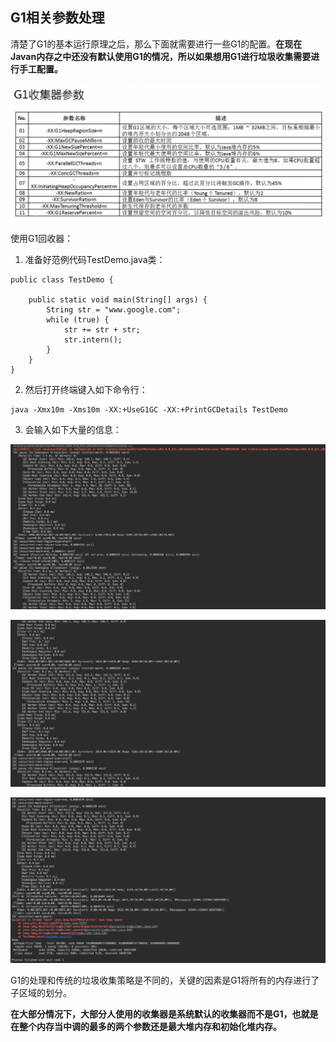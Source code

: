 ## G1相关参数处理

清楚了G1的基本运行原理之后，那么下面就需要进行一些G1的配置。**在现在Javan内存之中还没有默认使用G1的情况，所以如果想用G1进行垃圾收集需要进行手工配置。**

![](/assets/3721517237988_.pic_hd.jpg)

使用G1回收器：

1. 准备好范例代码TestDemo.java类：

``` 
public class TestDemo {

    public static void main(String[] args) {
        String str = "www.google.com";
        while (true) {
            str += str + str;
            str.intern();
        }
    }
}

```

2. 然后打开终端键入如下命令行：

``` 
java -Xmx10m -Xms10m -XX:+UseG1GC -XX:+PrintGCDetails TestDemo

```

3. 会输入如下大量的信息：

![](/assets/3731517238485_.pic_hd.jpg)

![](/assets/3741517238519_.pic_hd.jpg)

![](/assets/3751517238552_.pic_hd.jpg)

G1的处理和传统的垃圾收集策略是不同的，关键的因素是G1将所有的内存进行了子区域的划分。

**在大部分情况下，大部分人使用的收集器是系统默认的收集器而不是G1，也就是在整个内存当中调的最多的两个参数还是最大堆内存和初始化堆内存。**